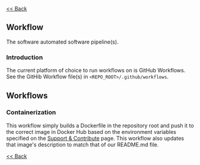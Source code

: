 [<< Back](../README.md)

## Workflow
The software automated software pipeline(s).

### Introduction
The current platform of choice to run workflows on is GitHub Workflows. See the GitHib Workflow file(s) in `<REPO_ROOT>/.github/workflows`.

## Workflows
### Containerization
This workflow simply builds a Dockerfile in the repository root and push it to the correct image in Docker Hub based on the environment variables specified on the [Support & Contribute](./support_contribute.md) page. This workflow also updates that image's description to match that of our README.md file.

[<< Back](../README.md)
